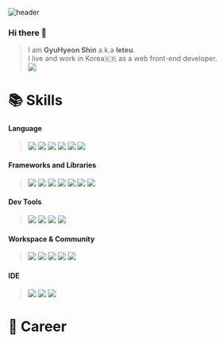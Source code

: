 ![header](https://capsule-render.vercel.app/api?type=waving&color=62decc&height=300&section=header&text=leteu&fontSize=90&fontColor=525252&desc=Web+FrontEnd+Developer&fontAlignY=40)

### Hi there 👋
> I am **GyuHyeon Shin** a.k.a **leteu**.  
> I live and work in Korea🇰🇷 as a web front-end developer.   
><img src="http://mazandi.herokuapp.com/api?handle=leteu&theme=cold"/>
#

# 📚 Skills
#### Language
  ><img src="https://img.shields.io/badge/TypeScript-3178C6?style=for-the-badge&logo=TypeScript&logoColor=white">
  ><img src="https://img.shields.io/badge/JavaScript-F7DF1E?style=for-the-badge&logo=JavaScript&logoColor=white">
  ><img src="https://img.shields.io/badge/Dart-0175C2?style=for-the-badge&logo=Dart&logoColor=white">
  ><img src="https://img.shields.io/badge/Sass-CC6699?style=for-the-badge&logo=Sass&logoColor=white">
  ><img src="https://img.shields.io/badge/HTML5-E34F26?style=for-the-badge&logo=HTML5&logoColor=white">
  ><img src="https://img.shields.io/badge/CSS3-1572B6?style=for-the-badge&logo=CSS3&logoColor=white">

#### Frameworks and Libraries
  ><img src="https://img.shields.io/badge/Vue.js-4FC08D?style=for-the-badge&logo=Vue.js&logoColor=white">
  ><img src="https://img.shields.io/badge/Quasar-1976D2?style=for-the-badge&logo=Quasar&logoColor=white">
  ><img src="https://img.shields.io/badge/Chart.js-FF6384?style=for-the-badge&logo=Chart.js&logoColor=white">
  ><img src="https://img.shields.io/badge/Electron-47848F?style=for-the-badge&logo=Electron&logoColor=white">
  ><img src="https://img.shields.io/badge/PostCSS-DD3A0A?style=for-the-badge&logo=PostCSS&logoColor=white">
  ><img src="https://img.shields.io/badge/Apache ECharts-AA344D?style=for-the-badge&logo=Apache ECharts&logoColor=white">
  ><img src="https://img.shields.io/badge/Bootstrap-7952B3?style=for-the-badge&logo=Bootstrap&logoColor=white">

#### Dev Tools
  ><img src="https://img.shields.io/badge/Babel-F9DC3E?style=for-the-badge&logo=Babel&logoColor=white">
  ><img src="https://img.shields.io/badge/Webpack-8DD6F9?style=for-the-badge&logo=Webpack&logoColor=white">
  ><img src="https://img.shields.io/badge/Vite-646CFF?style=for-the-badge&logo=Vite&logoColor=white">
  ><img src="https://img.shields.io/badge/Docker-2496ED?style=for-the-badge&logo=Docker&logoColor=white">

#### Workspace & Community
  ><img src="https://img.shields.io/badge/Git-F05032?style=for-the-badge&logo=Git&logoColor=white">
  ><img src="https://img.shields.io/badge/GitLab-FC6D26?style=for-the-badge&logo=GitLab&logoColor=white">
  ><img src="https://img.shields.io/badge/GitHub-181717?style=for-the-badge&logo=GitHub&logoColor=white">
  ><img src="https://img.shields.io/badge/Slack-4A154B?style=for-the-badge&logo=Slack&logoColor=white">
  ><img src="https://img.shields.io/badge/Discord-5865F2?style=for-the-badge&logo=Discord&logoColor=white">

#### IDE
  ><img src="https://img.shields.io/badge/Visual Studio Code-007ACC?style=for-the-badge&logo=Visual Studio Code&logoColor=white">
  ><img src="https://img.shields.io/badge/WebStorm-000000?style=for-the-badge&logo=WebStorm&logoColor=white">
  ><img src="https://img.shields.io/badge/Sublime Text-FF9800?style=for-the-badge&logo=Sublime Text&logoColor=white">

# 

# 💼 Career